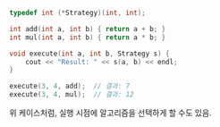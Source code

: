 
```cpp
typedef int (*Strategy)(int, int);

int add(int a, int b) { return a + b; }
int mul(int a, int b) { return a * b; }

void execute(int a, int b, Strategy s) {
    cout << "Result: " << s(a, b) << endl;
}

execute(3, 4, add);  // 결과: 7
execute(3, 4, mul);  // 결과: 12

```
위 케이스처럼, 실행 시점에 알고리즘을 선택하게 할 수도 있음. 